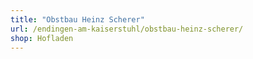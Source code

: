 ```yaml
---
title: "Obstbau Heinz Scherer"
url: /endingen-am-kaiserstuhl/obstbau-heinz-scherer/
shop: Hofladen
---
```

